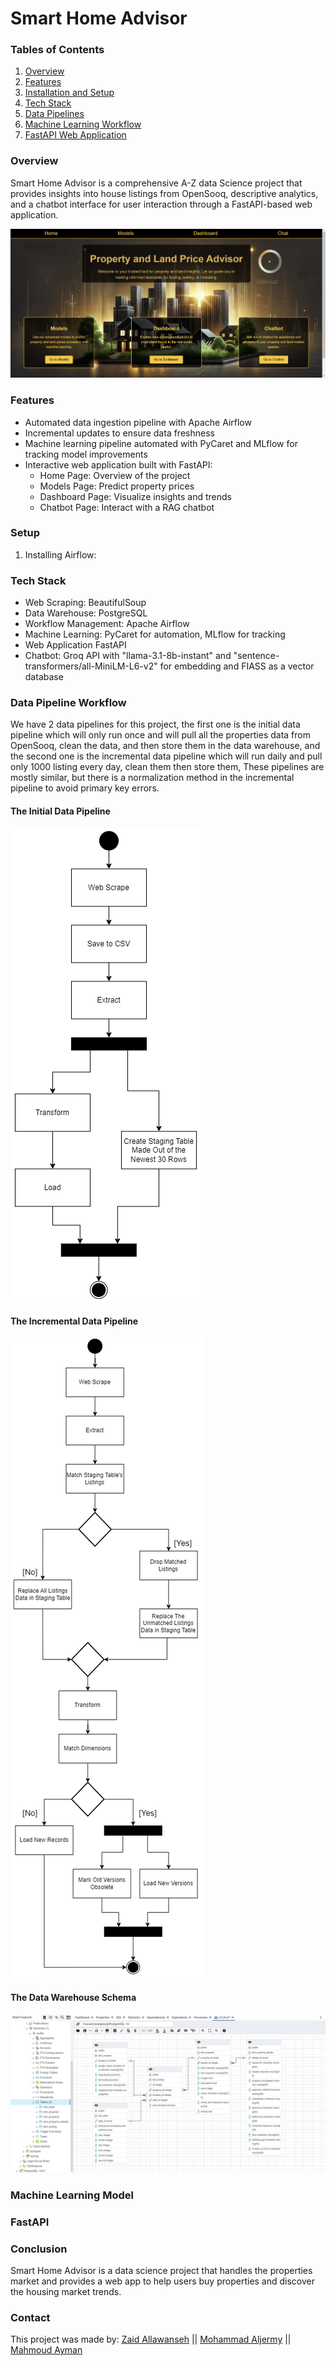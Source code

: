 # Smart Home Advisor

### Tables of Contents
1. [Overview](https://github.com/ZaidHani/Smart-Home-Advisor/blob/main/README.md#overview:~:text=Overview)
2. [Features](https://github.com/ZaidHani/Smart-Home-Advisor/blob/main/README.md#features:~:text=Features)
3. [Installation and Setup](https://github.com/ZaidHani/Smart-Home-Advisor/blob/main/README.md#Setup:~:text=Setup)
4. [Tech Stack](https://github.com/ZaidHani/Smart-Home-Advisor/blob/main/README.md#tech-stack:~:text=Tech-Stack)
5. [Data Pipelines](https://github.com/ZaidHani/Smart-Home-Advisor/blob/main/README.md#Data-Pipelines:~:text=Data-Pipelines)
6. [Machine Learning Workflow](https://github.com/ZaidHani/Smart-Home-Advisor/blob/main/README.md#Machine-Learning-Workflow:~:text=Machine-Learning-Workflow)
7. [FastAPI Web Application](https://github.com/ZaidHani/Smart-Home-Advisor/blob/main/README.md#FastAPI-Web-Application:~:text=FastAPI-Web-Application)

### Overview
Smart Home Advisor is a comprehensive A-Z data Science project that provides insights into house listings from OpenSooq, descriptive analytics, and a chatbot interface for user interaction through a FastAPI-based web application.

![Home Page](https://github.com/ZaidHani/Smart-Home-Advisor/blob/main/images/home%20page.png)

### Features
+ Automated data ingestion pipeline with Apache Airflow
+ Incremental updates to ensure data freshness
+ Machine learning pipeline automated with PyCaret and MLflow for tracking model improvements
+ Interactive web application built with FastAPI:
  + Home Page: Overview of the project
  + Models Page: Predict property prices
  + Dashboard Page: Visualize insights and trends
  + Chatbot Page: Interact with a RAG chatbot

 ### Setup 
 1. Installing Airflow:
  
   

### Tech Stack
+ Web Scraping: BeautifulSoup
+ Data Warehouse: PostgreSQL
+ Workflow Management: Apache Airflow
+ Machine Learning: PyCaret for automation, MLflow for tracking
+ Web Application FastAPI
+ Chatbot: Groq API with "llama-3.1-8b-instant" and "sentence-transformers/all-MiniLM-L6-v2" for embedding and FIASS as a vector database

### Data Pipeline Workflow
We have 2 data pipelines for this project, the first one is the initial data pipeline which will only run once and will pull all the properties data from OpenSooq, clean the data, and then store them in the data warehouse, and the second one is the incremental data pipeline which will run daily and pull only 1000 listing every day, clean them then store them, These pipelines are mostly similar, but there is a normalization method in the incremental pipeline to avoid primary key errors.

#### The Initial Data Pipeline
![Initial Pipeline](https://github.com/ZaidHani/Smart-Home-Advisor/blob/main/images/ini.png)
#### The Incremental Data Pipeline
![Incremental Pipeline](https://github.com/ZaidHani/Smart-Home-Advisor/blob/main/images/inc.png)
#### The Data Warehouse Schema
![Data Warehouse Schema](https://github.com/ZaidHani/Smart-Home-Advisor/blob/main/images/data%20warehouse%20postgre.jpg)

### Machine Learning Model

### FastAPI

### Conclusion
Smart Home Advisor is a data science project that handles the properties market and provides a web app to help users buy properties and discover the housing market trends.

### Contact
This project was made by:
[Zaid Allawanseh](https://www.linkedin.com/in/zaid-allawanseh/) ||
[Mohammad Aljermy](https://www.linkedin.com/in/mohammad-aljermy/) ||
[Mahmoud Ayman](https://www.linkedin.com/in/mahmoud-ayman-311389263/)
